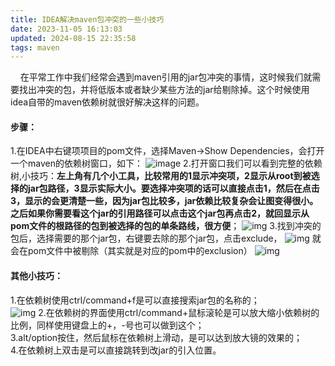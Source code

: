 ```yaml
---
title: IDEA解决maven包冲突的一些小技巧
date: 2023-11-05 16:13:03
updated: 2024-08-15 22:35:58
tags: maven
---
```

&nbsp;&nbsp;&nbsp;&nbsp;在平常工作中我们经常会遇到maven引用的jar包冲突的事情，这时候我们就需要找出冲突的包，并将低版本或者缺少某些方法的jar给剔除掉。这个时候使用idea自带的maven依赖树就很好解决这样的问题。

#### 步骤：
1.在IDEA中右键项项目的pom文件，选择Maven->Show Dependencies，会打开一个maven的依赖树窗口，如下：
![image](http://wxwwt-oss.oss-cn-hangzhou.aliyuncs.com/article_picture/IDEA%E8%A7%A3%E5%86%B3maven%E5%8C%85%E5%86%B2%E7%AA%81%E7%9A%84%E4%B8%80%E4%BA%9B%E5%B0%8F%E6%8A%80%E5%B7%A7/show_dependency.png)
2.打开窗口我们可以看到完整的依赖树,小技巧：**左上角有几个小工具，比较常用的1显示冲突项，2显示从root到被选择的jar包路径，3显示实际大小。要选择冲突项的话可以直接点击1，然后在点击3，显示的会更清楚一些，因为jar包比较多，jar依赖比较复杂会让图变得很小。之后如果你需要看这个jar的引用路径可以点击这个jar包再点击2，就回显示从pom文件的根路径的包到被选择的包的单条路线，很方便**；
![img](http://wxwwt-oss.oss-cn-hangzhou.aliyuncs.com/article_picture/IDEA%E8%A7%A3%E5%86%B3maven%E5%8C%85%E5%86%B2%E7%AA%81%E7%9A%84%E4%B8%80%E4%BA%9B%E5%B0%8F%E6%8A%80%E5%B7%A7/dependency_mark.png)
3.找到冲突的包后，选择需要的那个jar包，右键要去除的那个jar包，点击exclude，
![img](http://wxwwt-oss.oss-cn-hangzhou.aliyuncs.com/article_picture/IDEA%E8%A7%A3%E5%86%B3maven%E5%8C%85%E5%86%B2%E7%AA%81%E7%9A%84%E4%B8%80%E4%BA%9B%E5%B0%8F%E6%8A%80%E5%B7%A7/exclude.png)
就会在pom文件中被剔除（其实就是对应的pom中的exclusion）
![img](http://wxwwt-oss.oss-cn-hangzhou.aliyuncs.com/article_picture/IDEA%E8%A7%A3%E5%86%B3maven%E5%8C%85%E5%86%B2%E7%AA%81%E7%9A%84%E4%B8%80%E4%BA%9B%E5%B0%8F%E6%8A%80%E5%B7%A7/pom_exclusion.png)

#### 其他小技巧：
1.在依赖树使用ctrl/command+f是可以直接搜索jar包的名称的；  
![img](http://wxwwt-oss.oss-cn-hangzhou.aliyuncs.com/article_picture/IDEA%E8%A7%A3%E5%86%B3maven%E5%8C%85%E5%86%B2%E7%AA%81%E7%9A%84%E4%B8%80%E4%BA%9B%E5%B0%8F%E6%8A%80%E5%B7%A7/find_dependency.png)
2.在依赖树的界面使用ctrl/command+鼠标滚轮是可以放大缩小依赖树的比例，同样使用键盘上的+，-号也可以做到这个；  
3.alt/option按住，然后鼠标在依赖树上滑动，是可以达到放大镜的效果的；  
4.在依赖树上双击是可以直接跳转到改jar的引入位置。  
